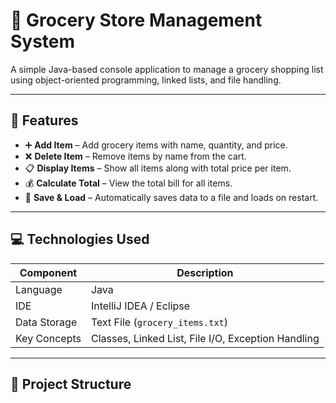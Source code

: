 # 🛒 Grocery Store Management System

A simple Java-based console application to manage a grocery shopping list using object-oriented programming, linked lists, and file handling.

---

## 📌 Features

- ➕ **Add Item** – Add grocery items with name, quantity, and price.
- ❌ **Delete Item** – Remove items by name from the cart.
- 📋 **Display Items** – Show all items along with total price per item.
- 💰 **Calculate Total** – View the total bill for all items.
- 💾 **Save & Load** – Automatically saves data to a file and loads on restart.

---

## 💻 Technologies Used

| Component      | Description                       |
|----------------|-----------------------------------|
| Language       | Java                              |
| IDE            | IntelliJ IDEA / Eclipse           |
| Data Storage   | Text File (`grocery_items.txt`)   |
| Key Concepts   | Classes, Linked List, File I/O, Exception Handling |

---

## 🧠 Project Structure

